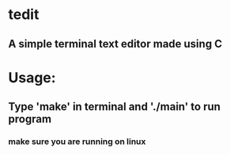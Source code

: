 # tedit
## A simple terminal text editor made using C
# Usage:
## Type 'make' in terminal and './main' to run program
### make sure you are running on linux
